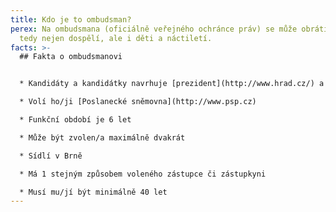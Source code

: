 ```yaml
---
title: Kdo je to ombudsman?
perex: Na ombudsmana (oficiálně veřejného ochránce práv) se může obrátit každý,
  tedy nejen dospělí, ale i děti a náctiletí.
facts: >-
  ## Fakta o ombudsmanovi


  * Kandidáty a kandidátky navrhuje [prezident](http://www.hrad.cz/) a [Senát](http://www.senat.cz/)

  * Volí ho/ji [Poslanecké sněmovna](http://www.psp.cz)

  * Funkční období je 6 let

  * Může být zvolen/a maximálně dvakrát

  * Sídlí v Brně

  * Má 1 stejným způsobem voleného zástupce či zástupkyni

  * Musí mu/jí být minimálně 40 let
---
```

